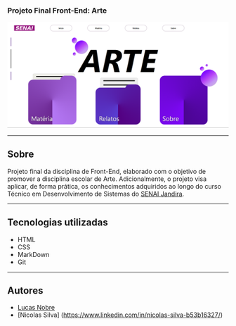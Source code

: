 ### Projeto Final Front-End: Arte

![](./img/Captura%20de%20tela%202024-12-04%20171011.png)

---

## Sobre 
Projeto final da disciplina de Front-End, elaborado com o objetivo de promover a disciplina escolar de Arte. Adicionalmente, o projeto visa aplicar, de forma prática, os conhecimentos adquiridos ao longo do curso Técnico em Desenvolvimento de Sistemas do [SENAI Jandira](https://sp.senai.br/unidade/jandira/).

---
## Tecnologias utilizadas
- HTML
- CSS
- MarkDown
- Git

---
## Autores

- [Lucas Nobre](https://www.linkedin.com/in/lucas-nobre-01941b327/)
- [Nicolas Silva] (https://www.linkedin.com/in/nicolas-silva-b53b16327/)